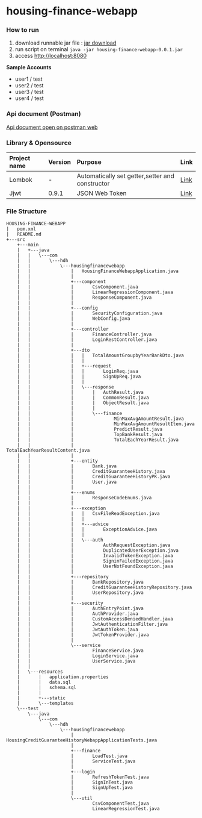# housing-finance-webapp

### How to run

1. download runnable jar file : [jar download](https://github.com/HwangDahye/housing-finance-webapp/raw/master/out/housing-finance-webapp-0.0.1.jar)
2. run script on terminal  ```java -jar housing-finance-webapp-0.0.1.jar```
3. access [http://localhost:8080](http://localhost:8080)

**Sample Accounts**
- user1 / test
- user2 / test
- user3 / test
- user4 / test

### Api document (Postman)  
[Api document open on postman web](https://documenter.getpostman.com/view/8237099/SVtN3Wzx)

### Library & Opensource
|Project name|Version|Purpose|Link|
|:-----------|:------|:------|:---|
|Lombok|-|Automatically set getter,setter and constructor|[Link](https://projectlombok.org)|
|Jjwt|0.9.1|JSON Web Token|[Link](https://github.com/jwtk/jjwt)|


### File Structure  
```
HOUSING-FINANCE-WEBAPP
|   pom.xml
|   README.md
+---src
    +---main
    |   +---java
    |   |   \---com
    |   |       \---hdh
    |   |           \---housingfinancewebapp
    |   |               |   HousingFinanceWebappApplication.java
    |   |               |
    |   |               +---component
    |   |               |       CsvComponent.java
    |   |               |       LinearRegressionComponent.java
    |   |               |       ResponseComponent.java
    |   |               |
    |   |               +---config
    |   |               |       SecurityConfiguration.java
    |   |               |       WebConfig.java
    |   |               |
    |   |               +---controller
    |   |               |       FinanceController.java
    |   |               |       LoginRestController.java
    |   |               |
    |   |               +---dto
    |   |               |   |   TotalAmountGroupbyYearBankDto.java
    |   |               |   |
    |   |               |   +---request
    |   |               |   |       LoginReq.java
    |   |               |   |       SignUpReq.java
    |   |               |   |
    |   |               |   \---response
    |   |               |       |   AuthResult.java
    |   |               |       |   CommonResult.java
    |   |               |       |   ObjectResult.java
    |   |               |       |
    |   |               |       \---finance
    |   |               |               MinMaxAvgAmountResult.java
    |   |               |               MinMaxAvgAmountResultItem.java
    |   |               |               PredictResult.java
    |   |               |               TopBankResult.java
    |   |               |               TotalEachYearResult.java
    |   |               |               TotalEachYearResultContent.java
    |   |               |
    |   |               +---entity
    |   |               |       Bank.java
    |   |               |       CreditGuaranteeHistory.java
    |   |               |       CreditGuaranteeHistoryPK.java
    |   |               |       User.java
    |   |               |
    |   |               +---enums
    |   |               |       ResponseCodeEnums.java
    |   |               |
    |   |               +---exception
    |   |               |   |   CsvFileReadException.java
    |   |               |   |
    |   |               |   +---advice
    |   |               |   |       ExceptionAdvice.java
    |   |               |   |
    |   |               |   \---auth
    |   |               |           AuthRequestException.java
    |   |               |           DuplicatedUserException.java
    |   |               |           InvalidTokenException.java
    |   |               |           SigninFailedException.java
    |   |               |           UserNotFoundException.java
    |   |               |
    |   |               +---repository
    |   |               |       BankRepository.java
    |   |               |       CreditGuaranteeHistoryRepository.java
    |   |               |       UserRepository.java
    |   |               |
    |   |               +---security
    |   |               |       AuthEntryPoint.java
    |   |               |       AuthProvider.java
    |   |               |       CustomAccessDeniedHandler.java
    |   |               |       JwtAuthenticationFilter.java
    |   |               |       JwtAuthToken.java
    |   |               |       JwtTokenProvider.java
    |   |               |
    |   |               \---service
    |   |                       FinanceService.java
    |   |                       LoginService.java
    |   |                       UserService.java
    |   |
    |   \---resources
    |       |   application.properties
    |       |   data.sql
    |       |   schema.sql
    |       |
    |       +---static
    |       \---templates
    \---test
        \---java
            \---com
                \---hdh
                    \---housingfinancewebapp
                        |   HousingCreditGuaranteeHistoryWebappApplicationTests.java
                        |
                        +---finance
                        |       LoadTest.java
                        |       ServiceTest.java
                        |
                        +---login
                        |       RefreshTokenTest.java
                        |       SignInTest.java
                        |       SignUpTest.java
                        |
                        \---util
                                CsvComponentTest.java
                                LinearRegressionTest.java
```




